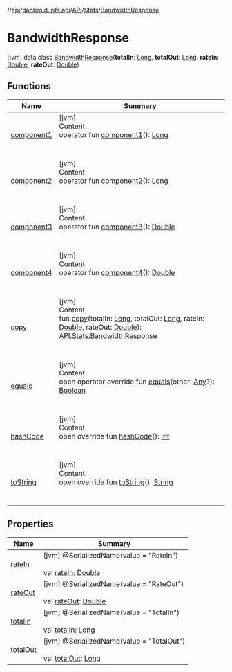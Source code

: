 //[api](../../../../index.md)/[danbroid.ipfs.api](../../../index.md)/[API](../../index.md)/[Stats](../index.md)/[BandwidthResponse](index.md)



# BandwidthResponse  
 [jvm] data class [BandwidthResponse](index.md)(**totalIn**: [Long](https://kotlinlang.org/api/latest/jvm/stdlib/kotlin/-long/index.html), **totalOut**: [Long](https://kotlinlang.org/api/latest/jvm/stdlib/kotlin/-long/index.html), **rateIn**: [Double](https://kotlinlang.org/api/latest/jvm/stdlib/kotlin/-double/index.html), **rateOut**: [Double](https://kotlinlang.org/api/latest/jvm/stdlib/kotlin/-double/index.html))   


## Functions  
  
|  Name|  Summary| 
|---|---|
| [component1](component1.md)| [jvm]  <br>Content  <br>operator fun [component1](component1.md)(): [Long](https://kotlinlang.org/api/latest/jvm/stdlib/kotlin/-long/index.html)  <br><br><br>
| [component2](component2.md)| [jvm]  <br>Content  <br>operator fun [component2](component2.md)(): [Long](https://kotlinlang.org/api/latest/jvm/stdlib/kotlin/-long/index.html)  <br><br><br>
| [component3](component3.md)| [jvm]  <br>Content  <br>operator fun [component3](component3.md)(): [Double](https://kotlinlang.org/api/latest/jvm/stdlib/kotlin/-double/index.html)  <br><br><br>
| [component4](component4.md)| [jvm]  <br>Content  <br>operator fun [component4](component4.md)(): [Double](https://kotlinlang.org/api/latest/jvm/stdlib/kotlin/-double/index.html)  <br><br><br>
| [copy](copy.md)| [jvm]  <br>Content  <br>fun [copy](copy.md)(totalIn: [Long](https://kotlinlang.org/api/latest/jvm/stdlib/kotlin/-long/index.html), totalOut: [Long](https://kotlinlang.org/api/latest/jvm/stdlib/kotlin/-long/index.html), rateIn: [Double](https://kotlinlang.org/api/latest/jvm/stdlib/kotlin/-double/index.html), rateOut: [Double](https://kotlinlang.org/api/latest/jvm/stdlib/kotlin/-double/index.html)): [API.Stats.BandwidthResponse](index.md)  <br><br><br>
| [equals](../../../../danbroid.ipfs.api.okhttp/-ok-http-call-executor/-companion/index.md#kotlin/Any/equals/#kotlin.Any?/PointingToDeclaration/)| [jvm]  <br>Content  <br>open operator override fun [equals](../../../../danbroid.ipfs.api.okhttp/-ok-http-call-executor/-companion/index.md#kotlin/Any/equals/#kotlin.Any?/PointingToDeclaration/)(other: [Any](https://kotlinlang.org/api/latest/jvm/stdlib/kotlin/-any/index.html)?): [Boolean](https://kotlinlang.org/api/latest/jvm/stdlib/kotlin/-boolean/index.html)  <br><br><br>
| [hashCode](../../../../danbroid.ipfs.api.okhttp/-ok-http-call-executor/-companion/index.md#kotlin/Any/hashCode/#/PointingToDeclaration/)| [jvm]  <br>Content  <br>open override fun [hashCode](../../../../danbroid.ipfs.api.okhttp/-ok-http-call-executor/-companion/index.md#kotlin/Any/hashCode/#/PointingToDeclaration/)(): [Int](https://kotlinlang.org/api/latest/jvm/stdlib/kotlin/-int/index.html)  <br><br><br>
| [toString](../../../../danbroid.ipfs.api.okhttp/-ok-http-call-executor/-companion/index.md#kotlin/Any/toString/#/PointingToDeclaration/)| [jvm]  <br>Content  <br>open override fun [toString](../../../../danbroid.ipfs.api.okhttp/-ok-http-call-executor/-companion/index.md#kotlin/Any/toString/#/PointingToDeclaration/)(): [String](https://kotlinlang.org/api/latest/jvm/stdlib/kotlin/-string/index.html)  <br><br><br>


## Properties  
  
|  Name|  Summary| 
|---|---|
| [rateIn](index.md#danbroid.ipfs.api/API.Stats.BandwidthResponse/rateIn/#/PointingToDeclaration/)|  [jvm] @SerializedName(value = "RateIn")  <br>  <br>val [rateIn](index.md#danbroid.ipfs.api/API.Stats.BandwidthResponse/rateIn/#/PointingToDeclaration/): [Double](https://kotlinlang.org/api/latest/jvm/stdlib/kotlin/-double/index.html)   <br>
| [rateOut](index.md#danbroid.ipfs.api/API.Stats.BandwidthResponse/rateOut/#/PointingToDeclaration/)|  [jvm] @SerializedName(value = "RateOut")  <br>  <br>val [rateOut](index.md#danbroid.ipfs.api/API.Stats.BandwidthResponse/rateOut/#/PointingToDeclaration/): [Double](https://kotlinlang.org/api/latest/jvm/stdlib/kotlin/-double/index.html)   <br>
| [totalIn](index.md#danbroid.ipfs.api/API.Stats.BandwidthResponse/totalIn/#/PointingToDeclaration/)|  [jvm] @SerializedName(value = "TotalIn")  <br>  <br>val [totalIn](index.md#danbroid.ipfs.api/API.Stats.BandwidthResponse/totalIn/#/PointingToDeclaration/): [Long](https://kotlinlang.org/api/latest/jvm/stdlib/kotlin/-long/index.html)   <br>
| [totalOut](index.md#danbroid.ipfs.api/API.Stats.BandwidthResponse/totalOut/#/PointingToDeclaration/)|  [jvm] @SerializedName(value = "TotalOut")  <br>  <br>val [totalOut](index.md#danbroid.ipfs.api/API.Stats.BandwidthResponse/totalOut/#/PointingToDeclaration/): [Long](https://kotlinlang.org/api/latest/jvm/stdlib/kotlin/-long/index.html)   <br>

